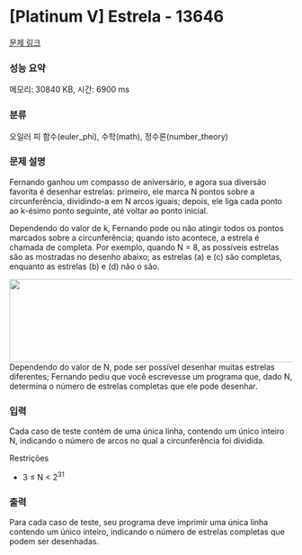 # [Platinum V] Estrela - 13646 

[문제 링크](https://www.acmicpc.net/problem/13646) 

### 성능 요약

메모리: 30840 KB, 시간: 6900 ms

### 분류

오일러 피 함수(euler_phi), 수학(math), 정수론(number_theory)

### 문제 설명

<p>Fernando ganhou um compasso de aniversário, e agora sua diversão favorita é desenhar estrelas: primeiro, ele marca N pontos sobre a circunferência, dividindo-a em N arcos iguais; depois, ele liga cada ponto ao k-ésimo ponto seguinte, até voltar ao ponto inicial.</p>

<p>Dependendo do valor de k, Fernando pode ou não atingir todos os pontos marcados sobre a circunferência; quando isto acontece, a estrela é chamada de completa. Por exemplo, quando N = 8, as possíveis estrelas são as mostradas no desenho abaixo; as estrelas (a) e (c) são completas, enquanto as estrelas (b) e (d) não o são.</p>

<p><img alt="" src="https://onlinejudgeimages.s3.amazonaws.com/problem/13646/%EC%8A%A4%ED%81%AC%EB%A6%B0%EC%83%B7%202017-01-05%20%EC%98%A4%ED%9B%84%209.40.59.png" style="height:148px; width:609px">Dependendo do valor de N, pode ser possível desenhar muitas estrelas diferentes; Fernando pediu que você escrevesse um programa que, dado N, determina o número de estrelas completas que ele pode desenhar.</p>

### 입력 

 <p>Cada caso de teste contém de uma única linha, contendo um único inteiro N, indicando o número de arcos no qual a circunferência foi dividida.</p>

<p>Restrições</p>

<ul>
	<li>3 ≤ N < 2<sup>31</sup></li>
</ul>

### 출력 

 <p>Para cada caso de teste, seu programa deve imprimir uma única linha contendo um único inteiro, indicando o número de estrelas completas que podem ser desenhadas.</p>

